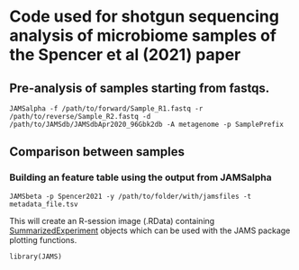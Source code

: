 # Code used for shotgun sequencing analysis of microbiome samples of the Spencer et al (2021) paper

## Pre-analysis of samples starting from fastqs.

```{bash eval=FALSE, include=TRUE}
JAMSalpha -f /path/to/forward/Sample_R1.fastq -r /path/to/reverse/Sample_R2.fastq -d /path/to/JAMSdb/JAMSdbApr2020_96Gbk2db -A metagenome -p SamplePrefix
```

## Comparison between samples
### Building an feature table using the output from JAMSalpha

```{bash eval=FALSE, include=TRUE}
JAMSbeta -p Spencer2021 -y /path/to/folder/with/jamsfiles -t metadata_file.tsv
```

This will create an R-session image (.RData) containing [SummarizedExperiment](https://bioconductor.org/packages/release/bioc/html/SummarizedExperiment.html) objects which can be used with the JAMS package plotting functions.


```{R}
library(JAMS)
```
